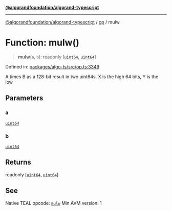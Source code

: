 [**@algorandfoundation/algorand-typescript**](../../README.md)

***

[@algorandfoundation/algorand-typescript](../../README.md) / [op](../README.md) / mulw

# Function: mulw()

> **mulw**(`a`, `b`): readonly \[[`uint64`](../../index/type-aliases/uint64.md), [`uint64`](../../index/type-aliases/uint64.md)\]

Defined in: [packages/algo-ts/src/op.ts:3349](https://github.com/algorandfoundation/puya-ts/blob/main/packages/algo-ts/src/op.ts#L3349)

A times B as a 128-bit result in two uint64s. X is the high 64 bits, Y is the low

## Parameters

### a

[`uint64`](../../index/type-aliases/uint64.md)

### b

[`uint64`](../../index/type-aliases/uint64.md)

## Returns

readonly \[[`uint64`](../../index/type-aliases/uint64.md), [`uint64`](../../index/type-aliases/uint64.md)\]

## See

Native TEAL opcode: [`mulw`](https://dev.algorand.co/reference/algorand-teal/opcodes#mulw)
Min AVM version: 1
